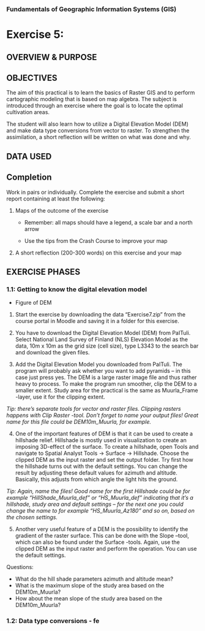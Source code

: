 ### Fundamentals of Geographic Information Systems (GIS)

# Exercise 5: 

## OVERVIEW & PURPOSE


## OBJECTIVES
The aim of this practical is to learn the basics of Raster GIS and to perform cartographic modeling that is based on map algebra. The subject is introduced through an exercise where the goal is to locate the optimal cultivation areas.

The student will also learn how to utilize a Digital Elevation Model (DEM) and make data type conversions from vector to raster. To strengthen the assimilation, a short reflection will be written on what was done and why.

## DATA USED

## Completion

Work in pairs or individually. Complete the exercise and submit a short report containing at least the following:

1. Maps of the outcome of the exercise

	- Remember: all maps should have a legend, a scale bar and a north arrow

	- Use the tips from the Crash Course to improve your map

2. A short reflection (200-300 words) on this exercise and your map

## EXERCISE PHASES

### 1.1: Getting to know the digital elevation model

- Figure of DEM

1. Start the exercise by downloading the data “Exercise7.zip” from the course portal in Moodle and saving it in a folder for this exercise.

2. You have to download the Digital Elevation Model (DEM) from PaITuli. Select National Land Survey of Finland (NLS) Elevation Model as the data, 10m x 10m as the grid size (cell size), type L3343 to the search bar and download the given files.

3. Add the Digital Elevation Model you downloaded from PaITuli. The program will probably ask whether you want to add pyramids – in this case just press yes. The DEM is a large raster image file and thus rather heavy to process. To make the program run smoother, clip the DEM to a smaller extent. Study area for the practical is the same as Muurla_Frame -layer, use it for the clipping extent.

*Tip: there’s separate tools for vector and raster files. Clipping rasters happens with Clip Raster -tool. Don’t forget to name your output files! Great name for this file could be DEM10m_Muurla, for example.*

4. One of the important features of DEM is that it can be used to create a hillshade relief. Hillshade is mostly used in visualization to create an imposing 3D-effect of the surface. To create a hillshade, open Tools and navigate to Spatial Analyst Tools → Surface → Hillshade. Choose the clipped DEM as the input raster and set the output folder. Try first how the hillshade turns out with the default settings. You can change the result by adjusting these default values for azimuth and altitude. Basically, this adjusts from which angle the light hits the ground.

*Tip: Again, name the files! Good name for the first Hillshade could be for example “HillShade_Muurla_def” or “HS_Muurla_def” indicating that it’s a hillshade, study area and default settings – for the next one you could change the name to for example “HS_Muurla_Az180” and so on, based on the chosen settings.*

5. Another very useful feature of a DEM is the possibility to identify the gradient of the raster surface. This can be done with the Slope –tool, which can also be found under the Surface -tools. Again, use the clipped DEM as the input raster and perform the operation. You can use the default settings.

Questions:
- What do the hill shade parameters azimuth and altitude mean?
- What is the maximum slope of the study area based on the DEM10m_Muurla?
- How about the mean slope of the study area based on the DEM10m_Muurla?

### 1.2: Data type conversions - fe
<!--stackedit_data:
eyJkaXNjdXNzaW9ucyI6eyI3NlpVMUtCVkY1M0JPNDN0Ijp7In
N0YXJ0Ijo5OCwiZW5kIjoxMTEsInRleHQiOiIjIyBPQkpFQ1RJ
VkVTIn0sIkg2enk5NlFKWHk2TUxwUm0iOnsic3RhcnQiOjEwMz
IsImVuZCI6MTA0NywidGV4dCI6Ii0gRmlndXJlIG9mIERFTSJ9
LCIyckpGU0FRSlV2WXIwRndXIjp7InN0YXJ0IjoxMTM3LCJlbm
QiOjExNDMsInRleHQiOiJNb29kbGUifSwiUnRrMHJOUUJCdUZo
d0I1RSI6eyJzdGFydCI6MTE5MCwiZW5kIjoxMTkxLCJ0ZXh0Ij
oiMiJ9LCJaZTJRT2VZYmVncDNBdWp4Ijp7InN0YXJ0IjoxNDM2
LCJlbmQiOjE0MzcsInRleHQiOiIzIn0sIkhocDBaeENrR255NX
lFdEEiOnsic3RhcnQiOjE4MzIsImVuZCI6MTgzNSwidGV4dCI6
IlRpcCJ9LCJZN20xOXJla3R6cXhkdUJkIjp7InN0YXJ0IjoyMD
QyLCJlbmQiOjIwNDMsInRleHQiOiI0In0sIldOUVFNMVJMZ3Jm
a1pxMzkiOnsic3RhcnQiOjI5MjMsImVuZCI6MjkyNCwidGV4dC
I6IjUifSwiaWpxdnQ5cEtYenR0S3o2VyI6eyJzdGFydCI6MzIy
OCwiZW5kIjozMjM4LCJ0ZXh0IjoiUXVlc3Rpb25zOiJ9fSwiY2
9tbWVudHMiOnsiR2JMb3BWNGI1UFdwRE9pVCI6eyJkaXNjdXNz
aW9uSWQiOiI3NlpVMUtCVkY1M0JPNDN0Iiwic3ViIjoiZ2g6ND
AzMDQ3ODgiLCJ0ZXh0IjoiUmV3cml0ZSIsImNyZWF0ZWQiOjE2
ODcxNzA3ODE4NDd9LCJtdjlpMmZIb0xXWWFJVThhIjp7ImRpc2
N1c3Npb25JZCI6Ikg2enk5NlFKWHk2TUxwUm0iLCJzdWIiOiJn
aDo0MDMwNDc4OCIsInRleHQiOiJBZGQgcGljdHVyZSIsImNyZW
F0ZWQiOjE2ODcxNzA4MzUyNzB9LCJxVWl3U2pFTFRoN3RpSzU1
Ijp7ImRpc2N1c3Npb25JZCI6IjJySkZTQVFKVXZZcjBGd1ciLC
JzdWIiOiJnaDo0MDMwNDc4OCIsInRleHQiOiJGaXggcmVmZXJl
bmNlIiwiY3JlYXRlZCI6MTY4NzE3MDg4ODc3NH0sIlA5ZXhtWE
tQazZJVE5pTHciOnsiZGlzY3Vzc2lvbklkIjoiUnRrMHJOUUJC
dUZod0I1RSIsInN1YiI6ImdoOjQwMzA0Nzg4IiwidGV4dCI6Il
dyaXRlIG91dCBpbnN0cnVjdGlvbnMiLCJjcmVhdGVkIjoxNjg3
MTcwOTUzNTQzfSwiUFR0WGJOaG83MFFEMng4eCI6eyJkaXNjdX
NzaW9uSWQiOiJaZTJRT2VZYmVncDNBdWp4Iiwic3ViIjoiZ2g6
NDAzMDQ3ODgiLCJ0ZXh0IjoiQ29ycmVjdCBmb3IgUUdJUyIsIm
NyZWF0ZWQiOjE2ODcxNzA5NzczMTl9LCJBN3MwUng3Sm1XWXlr
Vzg2Ijp7ImRpc2N1c3Npb25JZCI6IkhocDBaeENrR255NXlFdE
EiLCJzdWIiOiJnaDo0MDMwNDc4OCIsInRleHQiOiJDb3JyZWN0
IGZvciBRR0lTIiwiY3JlYXRlZCI6MTY4NzE3MDk5NDg4NX0sIk
FLVXBxcHF1YWM0VmoxbnAiOnsiZGlzY3Vzc2lvbklkIjoiWTdt
MTlyZWt0enF4ZHVCZCIsInN1YiI6ImdoOjQwMzA0Nzg4IiwidG
V4dCI6IkNvcnJlY3QgZm9yIFFHSVMgYW5kIGZpeCBzdHJ1Y3R1
cmUiLCJjcmVhdGVkIjoxNjg3MTcxMDcyNjU0fSwidDVqOVNvTF
hDVmRiMjdENSI6eyJkaXNjdXNzaW9uSWQiOiJXTlFRTTFSTGdy
ZmtacTM5Iiwic3ViIjoiZ2g6NDAzMDQ3ODgiLCJ0ZXh0IjoiQ2
9ycmVjdCBmb3IgUUdJUyBhbmQgZml4IHN0cnVjdHVyZSIsImNy
ZWF0ZWQiOjE2ODcxNzEwODEyOTZ9LCJ6elV5NUFqUnBWR3NEZ0
pZIjp7ImRpc2N1c3Npb25JZCI6ImlqcXZ0OXBLWHp0dEt6Nlci
LCJzdWIiOiJnaDo0MDMwNDc4OCIsInRleHQiOiJGaWd1cmUgb3
V0IHdoYXQgdG8gZG8gd2l0aCB0aGVzZSIsImNyZWF0ZWQiOjE2
ODcxNzExOTY4Mzh9fSwiaGlzdG9yeSI6Wy0xODc1NzY0OTA4LC
04OTE1OTkyMzNdfQ==
-->